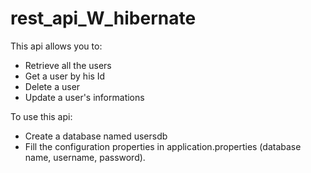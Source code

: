 # rest_api_W_hibernate

This api allows you to:
- Retrieve all the users
- Get a user by his Id
- Delete a user
- Update a user's informations


To use this api:
- Create a database named usersdb
- Fill the configuration properties in application.properties (database name, username, password).
